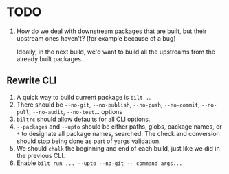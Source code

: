 # TODO

1. How do we deal with downstream packages that are built, but their upstream ones haven't?
   (for example because of a bug)

   Ideally, in the next build, we'd want to build all the upstreams from the already built packages.

## Rewrite CLI

1. A quick way to build current package is `bilt .`.
1. There should be `--no-git`, `--no-publish`, `--no-push`, `--no-commit`,
   `--no-pull`, `--no-audit`, `--no-test`... options
1. `biltrc` should allow defaults for all CLI options.
1. `--packages` and `--upto` should be either paths, globs, package names, or `*` to designate
   all package names, searched. The check and conversion should stop being done as part of yargs
   validation.
1. We should `chalk` the beginning and end of each build, just like we did in the previous CLI.
1. Enable `bilt run ... --upto --no-git -- command args...`
